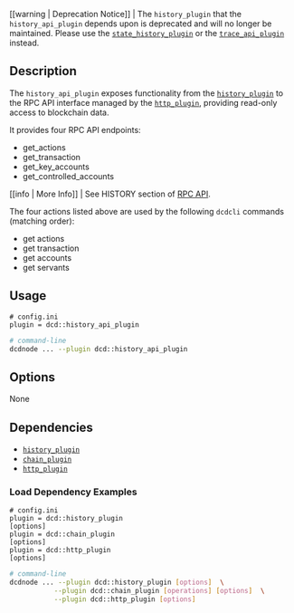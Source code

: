 [[warning | Deprecation Notice]]
| The `history_plugin` that the `history_api_plugin` depends upon is deprecated and will no longer be maintained. Please use the [`state_history_plugin`](../state_history_plugin/index.md) or the [`trace_api_plugin`](../trace_api_plugin/index.md) instead.

## Description

The `history_api_plugin` exposes functionality from the [`history_plugin`](../history_plugin/index.md) to the RPC API interface managed by the [`http_plugin`](../http_plugin/index.md), providing read-only access to blockchain data.

It provides four RPC API endpoints:

* get_actions
* get_transaction
* get_key_accounts
* get_controlled_accounts

[[info | More Info]]
| See HISTORY section of [RPC API](https://developers.dcd.io/dcd-dcdnode/reference).

The four actions listed above are used by the following `dcdcli` commands (matching order):

* get actions
* get transaction
* get accounts
* get servants

## Usage

```console
# config.ini
plugin = dcd::history_api_plugin
```
```sh
# command-line
dcdnode ... --plugin dcd::history_api_plugin
```

## Options

None

## Dependencies

* [`history_plugin`](../history_plugin/index.md)
* [`chain_plugin`](../chain_plugin/index.md)
* [`http_plugin`](../http_plugin/index.md)

### Load Dependency Examples

```console
# config.ini
plugin = dcd::history_plugin
[options]
plugin = dcd::chain_plugin
[options]
plugin = dcd::http_plugin
[options]
```
```sh
# command-line
dcdnode ... --plugin dcd::history_plugin [options]  \
           --plugin dcd::chain_plugin [operations] [options]  \
           --plugin dcd::http_plugin [options]
```
